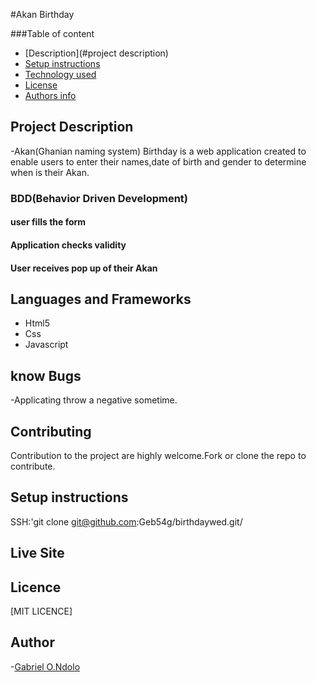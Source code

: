 #Akan Birthday

###Table of content

- [Description](#project description)
- [Setup instructions](#setup-instructions)
- [Technology used](#language-and-frameworks)
- [License](#license)
- [Authors info](#Author)

## Project Description

-Akan(Ghanian naming system) Birthday is a web application created to enable users to enter their names,date of birth and gender to determine when is their Akan.

### BDD(Behavior Driven Development)

#### user fills the form

#### Application checks validity

#### User receives pop up of their Akan

## Languages and Frameworks

- Html5
- Css
- Javascript

## know Bugs

-Applicating throw a negative sometime.

## Contributing

Contribution to the project are highly welcome.Fork or clone the repo to contribute.

## Setup instructions

SSH:'git clone git@github.com:Geb54g/birthdaywed.git/

## Live Site

## Licence

[MIT LICENCE]

## Author

-[Gabriel O.Ndolo](https://github.com/Geb54g)

